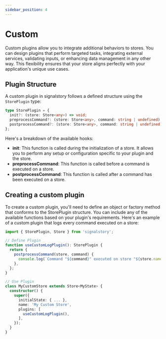 ```yaml
---
sidebar_position: 4
---
```


# Custom

Custom plugins allow you to integrate additional behaviors to stores. You can design plugins that perform targeted tasks, integrating external services, validating inputs, or enhancing data management in any other way. This flexibility ensures that your store aligns perfectly with your application's unique use cases.

## Plugin Structure

A custom plugin in signalstory follows a defined structure using the `StorePlugin` type:

```typescript
type StorePlugin = {
  init?: (store: Store<any>) => void;
  preprocessCommand?: (store: Store<any>, command: string | undefined) => void;
  postprocessCommand?: (store: Store<any>, command: string | undefined) => void;
};
```

Here's a breakdown of the available hooks:

- **init**: This function is called during the initialization of a store. It allows you to perform any setup or configuration specific to your plugin and the store.
- **preprocessCommand**: This function is called before a command is executed on a store.
- **postprocessCommand**: This function is called after a command has been executed on a store.

## Creating a custom plugin

To create a custom plugin, you'll need to define an object or factory method that conforms to the StorePlugin structure. You can include any of the available functions based on your plugin's requirements. Here's an example of a custom plugin that logs every command executed on a store:

```typescript
import { StorePlugin, Store } from 'signalstory';

// Define Plugin
function useCustomLogPlugin(): StorePlugin {
  return {
    postprocessCommand(store, command) {
      console.log(`Command "${command}" executed on store "${store.name}"`);
    },
  };
}

// Use Plugin
class MyCustomStore extends Store<MyState> {
  constructor() {
    super({
      initialState: { ... },
      name: 'My Custom Store',
      plugins: [
        useCustomLogPlugin(),
      ],
    });
  }
}
```
